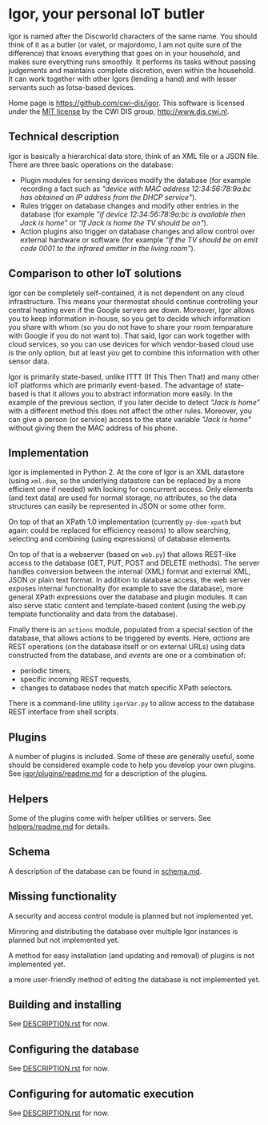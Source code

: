 # Igor, your personal IoT butler

Igor is named after the Discworld characters of the same name. 
You should think of it as a butler (or valet, or majordomo, 
I am not quite sure of the difference) that knows everything 
that goes on in your household, and makes sure everything runs smoothly. 
It performs its tasks without passing judgements and maintains complete 
discretion, even within the household. It can work together with other Igors 
(lending a hand) and with lesser servants such as Iotsa-based devices.

Home page is <https://github.com/cwi-dis/igor>. 
This software is licensed under the [MIT license](LICENSE.txt) by the   CWI DIS group, <http://www.dis.cwi.nl>.

## Technical description

Igor is basically a hierarchical data store, think of an XML file or a JSON 
file. There are three basic operations on the database:

- Plugin modules for sensing devices modify the database (for example 
recording a fact such as _"device with MAC address 12:34:56:78:9a:bc has 
obtained an IP address from the DHCP service"_). 
- Rules trigger on database 
changes and modify other entries in the database (for example _"if device 
12:34:56:78:9a:bc is available then Jack is home"_ or _"If Jack is home 
the TV should be on"_). 
- Action plugins also trigger on database changes and 
allow control over external hardware or software (for example _"If the TV 
should be on emit code 0001 to the infrared emitter in the living room"_).

## Comparison to other IoT solutions

Igor can be completely self-contained, it is not dependent on any cloud 
infrastructure. This means your thermostat should continue controlling your 
central heating even if the Google servers are down. Moreover, Igor allows 
you to keep information in-house, so you get to decide which information 
you share with whom (so you do not have to share your room temparature
with Google if you do not want to). That said, Igor can work together with cloud services, 
so you can use devices for which vendor-based cloud use is the only option, 
but at least _you_ get to combine this information with other sensor data.

Igor is primarily state-based, unlike ITTT (If This Then That) and many other 
IoT platforms which are primarily event-based. The advantage of state-based 
is that it allows you to abstract information more easily. In the example of 
the previous section, if you later decide to detect _"Jack is home"_ with a 
different method this does not affect the other rules. Moreover, you can 
give a person (or service) access to the state variable _"Jack is home"_ 
without giving them the MAC address of his phone.

## Implementation

Igor is implemented in Python 2. At the core of Igor is an XML datastore (using
``xml.dom``, so the underlying datastore can be replaced by a more efficient 
one if needed) with locking for concurrent access. Only elements (and text data)
are used for normal storage, no attributes, so the data structures can easily 
be represented in JSON or some other form.

On top of that an XPath 1.0 implementation (currently ``py-dom-xpath`` but again: 
could be replaced for efficiency reasons) to allow 
searching, selecting and combining (using expressions) of database elements.

On top of that is a webserver (based on ``web.py``) that allows REST-like 
access to the database (GET, PUT, POST and DELETE methods). The server handles 
conversion between the internal (XML) format and external XML, JSON or plain text format.
In addition to database access, the web server exposes internal
functionality (for example to save the database), more general XPath
expressions over the database and plugin modules. It can also serve static
content and template-based content (using the web.py template functionality
and data from the database).

Finally there is an ``actions`` module, populated from a special section of the
database, that allows actions to be triggered by events. Here, _actions_ are
REST operations (on the database itself or on external URLs) using data constructed
from the database, and _events_ are one or a combination of:

- periodic timers,
- specific incoming REST requests,
- changes to database nodes that match specific XPath selectors.

There is a command-line utility ``igorVar.py`` to allow access to the database REST
interface from shell scripts.

## Plugins

A number of plugins is included. Some of these are generally useful, some should be considered
example code to help you develop your own plugins. See [igor/plugins/readme.md](igor/plugins/readme.md) for a description of the plugins.

## Helpers

Some of the plugins come with helper utilities or servers. See [helpers/readme.md](helpers/readme.md) for
details.

## Schema

A description of the database can be found in [schema.md](schema.md).

## Missing functionality

A security and access control module is planned but not implemented yet.

Mirroring and distributing the database over multiple Igor instances is planned but
not implemented yet.

A method for easy installation (and updating and removal) of plugins is not implemented yet.

a more user-friendly method of editing the database is not implemented yet.


## Building and installing

See [DESCRIPTION.rst](DESCRIPTION.rst) for now.

## Configuring the database

See [DESCRIPTION.rst](DESCRIPTION.rst) for now.

## Configuring for automatic execution

See [DESCRIPTION.rst](DESCRIPTION.rst) for now.
